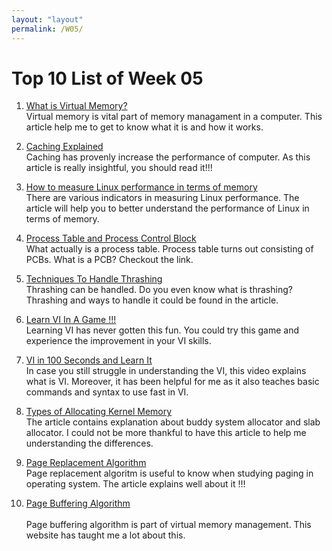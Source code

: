 ```yaml
---
layout: "layout"
permalink: /W05/
---
```


# Top 10 List of Week 05

1. [What is Virtual Memory?](https://www.geeksforgeeks.org/virtual-memory-in-operating-system/)<br>
Virtual memory is vital part of memory managament in a computer. This article help me to get to know what it is and how it works.

2. [Caching Explained](https://www.tutorialspoint.com/What-is-caching)<br>
Caching has provenly increase the performance of computer. As this article is really insightful, you should read it!!!

3. [How to measure Linux performance in terms of memory](https://ma.ttias.be/how-to-measure-linux-performance-avoiding-most-typical-mistakes-memory/)<br>
There are various indicators in measuring Linux performance. The article will help you to better understand the performance of Linux in terms of memory.

4. [Process Table and Process Control Block](https://www.geeksforgeeks.org/process-table-and-process-control-block-pcb/)<br>
What actually is a process table. Process table turns out consisting of PCBs. What is a PCB? Checkout the link.
 
5. [Techniques To Handle Thrashing](https://www.geeksforgeeks.org/techniques-to-handle-thrashing/)<br>
Thrashing can be handled. Do you even know what is thrashing? Thrashing and ways to handle it could be found in the article.

6. [Learn VI In A Game !!!](http://www.vimgenius.com/)<br>
Learning VI has never gotten this fun. You could try this game and experience the improvement in your VI skills.

7. [VI in 100 Seconds and Learn It](https://www.youtube.com/watch?v=-txKSRn0qeA)<br>
In case you still struggle in understanding the VI, this video explains what is VI. Moreover, it has been helpful for me as it also teaches
basic commands and syntax to use fast in VI.

8. [Types of Allocating Kernel Memory](https://www.geeksforgeeks.org/operating-system-allocating-kernel-memory-buddy-system-slab-system/)<br>
The article contains explanation about buddy system allocator and slab allocator. I could not be more thankful to have this article to help me understanding the differences.

9. [Page Replacement Algorithm](https://www.geeksforgeeks.org/page-replacement-algorithms-in-operating-systems/)<br>
Page replacement algoritm is useful to know when studying paging in operating system. The article explains well about it !!!

10. [Page Buffering Algorithm](https://www.tutorialspoint.com/operating_system/os_virtual_memory.htm)<br>  
Page buffering algorithm is part of virtual memory management. This website has taught me a lot about this.
